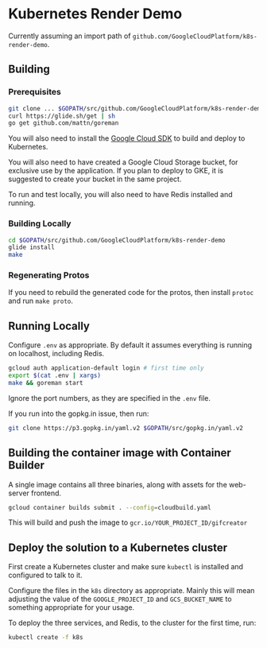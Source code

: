 # Kubernetes Render Demo

Currently assuming an import path of `github.com/GoogleCloudPlatform/k8s-render-demo`.

## Building

### Prerequisites

```bash
git clone ... $GOPATH/src/github.com/GoogleCloudPlatform/k8s-render-demo
curl https://glide.sh/get | sh
go get github.com/mattn/goreman
```

You will also need to install the [Google Cloud SDK](https://cloud.google.com/sdk/downloads) to build
and deploy to Kubernetes.

You will also need to have created a Google Cloud Storage bucket, for exclusive
use by the application. If you plan to deploy to GKE, it is suggested to
create your bucket in the same project.

To run and test locally, you will also need to have Redis installed and running.

### Building Locally

```bash
cd $GOPATH/src/github.com/GoogleCloudPlatform/k8s-render-demo
glide install
make
```

### Regenerating Protos

If you need to rebuild the generated code for the protos, then install `protoc`
and run `make proto`.

## Running Locally

Configure `.env` as appropriate. By default it assumes everything is running on
localhost, including Redis.

```bash
gcloud auth application-default login # first time only
export $(cat .env | xargs)
make && goreman start
```

Ignore the port numbers, as they are specified in the `.env` file.

If you run into the gopkg.in issue, then run:

```bash
git clone https://p3.gopkg.in/yaml.v2 $GOPATH/src/gopkg.in/yaml.v2
```

## Building the container image with Container Builder

A single image contains all three binaries, along with assets for the web-server
frontend.

```bash
gcloud container builds submit . --config=cloudbuild.yaml
```

This will build and push the image to `gcr.io/YOUR_PROJECT_ID/gifcreator`

## Deploy the solution to a Kubernetes cluster

First create a Kubernetes cluster and make sure `kubectl` is installed and configured
to talk to it.

Configure the files in the `k8s` directory as appropriate. Mainly this will mean
adjusting the value of the `GOOGLE_PROJECT_ID` and `GCS_BUCKET_NAME` to something
appropriate for your usage.

To deploy the three services, and Redis, to the cluster for the first time, run:
```bash
kubectl create -f k8s
```
